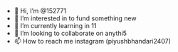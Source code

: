 - 👋 Hi, I’m @152771
- 👀 I’m interested in to fund something new
- 🌱 I’m currently learning in 11 
- 💞️ I’m looking to collaborate on anythi5
- 📫 How to reach me instagram (piyushbhandari2407)

<!---
152771/152771 is a ✨ special ✨ repository because its `README.md` (this file) appears on your GitHub profile.
You can click the Preview link to take a look at your changes.
--->
